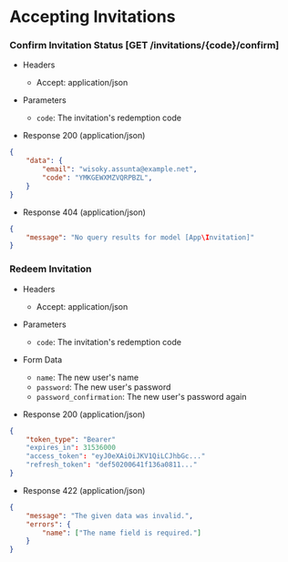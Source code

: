 # Accepting Invitations

### Confirm Invitation Status [GET /invitations/{code}/confirm]

+ Headers

    + Accept: application/json

+ Parameters

    + `code`: The invitation's redemption code

+ Response 200 (application/json)

```json
{
    "data": {
        "email": "wisoky.assunta@example.net",
        "code": "YMKGEWXMZVQRPBZL",
    }
}
```

+ Response 404 (application/json)

```json
{
    "message": "No query results for model [App\Invitation]"
}
```

### Redeem Invitation

+ Headers

    + Accept: application/json

+ Parameters

    + `code`: The invitation's redemption code

+ Form Data

    + `name`: The new user's name
    + `password`: The new user's password
    + `password_confirmation`: The new user's password again

+ Response 200 (application/json)

```json
{
    "token_type": "Bearer"
    "expires_in": 31536000
    "access_token": "eyJ0eXAiOiJKV1QiLCJhbGc..."
    "refresh_token": "def50200641f136a0811..."
}
```

+ Response 422 (application/json)

```json
{
    "message": "The given data was invalid.",
    "errors": {
        "name": ["The name field is required."]
    }
}
```
